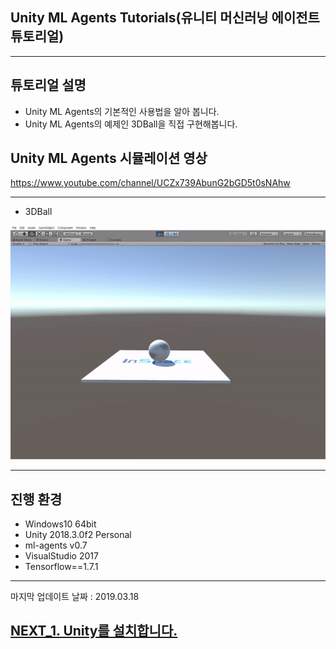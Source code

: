 ## Unity ML Agents Tutorials(유니티 머신러닝 에이전트 튜토리얼)
- - -

## 튜토리얼 설명
- Unity ML Agents의 기본적인 사용법을 알아 봅니다.
- Unity ML Agents의 예제인 3DBall을 직접 구현해봅니다.

## Unity ML Agents 시뮬레이션 영상

https://www.youtube.com/channel/UCZx739AbunG2bGD5t0sNAhw

- - -
- 3DBall

![Alt text](/unity_ml_agents_tutorial/sub/mb.gif)
- - -

## 진행 환경
- Windows10 64bit
- Unity 2018.3.0f2 Personal
- ml-agents v0.7
- VisualStudio 2017
- Tensorflow==1.7.1 
- - -

마지막 업데이트 날짜 : 2019.03.18

## [NEXT_1. Unity를 설치합니다.](https://github.com/hyunho1027/Unity_ML_Agents_Tutorial/tree/master/unity_ml_agents_tutorial/1.unity_download)
